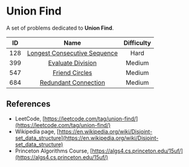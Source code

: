 # Union Find

A set of problems dedicated to **Union Find**.

|  ID   |                                            Name                                             | Difficulty |
| :---: | :-----------------------------------------------------------------------------------------: | :--------: |
|  128  | [Longest Consecutive Sequence](https://leetcode.com/problems/longest-consecutive-sequence/) |    Hard    |
|  399  |            [Evaluate Division](https://leetcode.com/problems/evaluate-division/)            |   Medium   |
|  547  |               [Friend Circles](https://leetcode.com/problems/friend-circles/)               |   Medium   |
|  684  |         [Redundant Connection](https://leetcode.com/problems/redundant-connection/)         |   Medium   |

## References

* LeetCode, [https://leetcode.com/tag/union-find/](https://leetcode.com/tag/union-find/)
* Wikipedia page, [https://en.wikipedia.org/wiki/Disjoint-set_data_structure](https://en.wikipedia.org/wiki/Disjoint-set_data_structure)
* Princeton Algorithms Course, [https://algs4.cs.princeton.edu/15uf/](https://algs4.cs.princeton.edu/15uf/)
